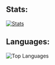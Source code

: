 ## Stats:
  
[![Stats](https://github-readme-stats.vercel.app/api?username=jiraffe1)](https://github.com/jiraffe1/github-readme-stats)

## Languages:

![Top Languages](https://github-readme-stats.vercel.app/api/top-langs/?username=jiraffe1&theme=tokyonight)
